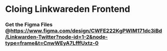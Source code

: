 # Cloing Linkwareden Frontend

### Get the Figma Files @<a>https://www.figma.com/design/CWFE222KgPWIM171dc3iBd/Linkwarden-Twitter?node-id=1-2&node-type=frame&t=CnwWEyA7LfffUxtz-0</a>
